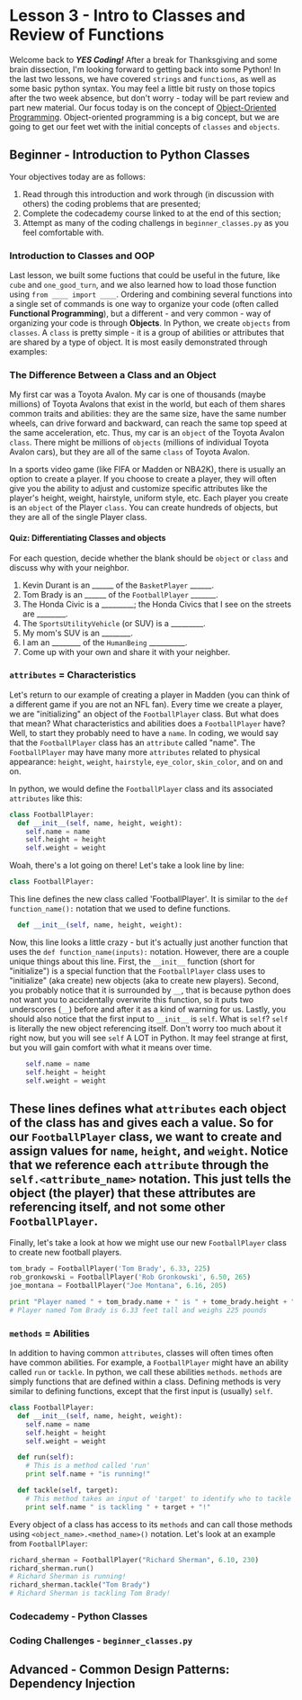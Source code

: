# Lesson 3 - Intro to Classes and Review of Functions
Welcome back to **_YES Coding!_**  After a break for Thanksgiving and some brain
dissection, I'm looking forward to getting back into some Python!  In the last
two lessons, we have covered `strings` and `functions`, as well as some basic python
syntax.  You may feel a little bit rusty on those topics after the two week
absence, but don't worry - today will be part review and part new material.  Our
focus today is on the concept of [Object-Oriented
Programming](https://en.wikipedia.org/wiki/Object-oriented_programming).
Object-oriented programming is a big concept, but we are going to get our feet
wet with the initial concepts of `classes` and `objects`.
## Beginner - Introduction to Python Classes
Your objectives today are as follows:

1. Read through this introduction and work through (in discussion with others)
the coding problems that are presented;
2. Complete the codecademy course linked to at the end of this section;
3. Attempt as many of the coding challengs in `beginner_classes.py` as you feel
comfortable with.

### Introduction to Classes and OOP
Last lesson, we built some fuctions that could be useful in the future, like
`cube` and `one_good_turn`, and we also learned how to load those function
using `from ____ import ____`.  Ordering and combining several functions into a
single set of commands is one way to organize your code (often called
**Functional Programming**), but a different - and very common - way of
organizing your code is through **Objects**.  In Python, we create `objects`
from `classes`.  A `class` is pretty simple - it is a group of abilities or
attributes that are shared by a type of object.  It is most easily demonstrated
through examples:

### The Difference Between a Class and an Object
My first car was a Toyota Avalon.  My car is one of thousands (maybe
millions) of Toyota Avalons that exist in the world, but each of them shares
common traits and abilities: they are the same size, have the same number
wheels, can drive forward and backward, can reach the same top speed at the
same acceleration, etc.  Thus, my car is an `object` of the
Toyota Avalon `class`.  There might be millions of `objects` (millions of
individual Toyota Avalon cars), but they are all of the same `class` of Toyota
Avalon.

In a sports video game (like FIFA or Madden or NBA2K), there is usually an
option to create a player.  If you choose to create a player, they will often
give you the ability to adjust and customize specific attributes like the
player's height, weight, hairstyle, uniform style, etc.  Each player you create
is an `object` of the Player  `class`.  You can create hundreds of objects,
but they are all of the single Player class.

#### Quiz: Differentiating Classes and objects
For each question, decide whether the blank should be `object` or `class` and
discuss why with your neighbor.

1. Kevin Durant is an ______ of the `BasketPlayer` ______.
2. Tom Brady is an ______ of the `FootballPlayer` _______.
3. The Honda Civic is a _________; the Honda Civics that I see on the streets
are ________.
4. The `SportsUtilityVehicle` (or SUV) is a _________.
5. My mom's SUV is an ________.
6. I am an ________ of the `HumanBeing` __________.
7. Come up with your own and share it with your neighber.

### `attributes` = Characteristics
Let's return to our example of creating a player in Madden (you can think of a
different game if you are not an NFL fan).  Every time we create a player, we
are "initializing" an object of the `FootballPlayer` class.  But what does that
mean?  What characteristics and abilities does a `FootballPlayer` have?  Well, to
start they probably need to have a `name`.  In coding, we would say that the
`FootballPlayer` class has an `attribute` called "name".  The `FootballPlayer`
may have many more `attributes` related to physical appearance: `height`,
`weight`, `hairstyle`, `eye_color`, `skin_color`, and on and on.  

In python, we would define the `FootballPlayer` class and its associated
`attributes` like this:
```python
class FootballPlayer:
  def __init__(self, name, height, weight):
    self.name = name
    self.height = height
    self.weight = weight
```
Woah, there's a lot going on there!  Let's take a look line by line:
```python
class FootballPlayer:
```
This line defines the new class called 'FootballPlayer'.  It is similar to the
`def function_name():` notation that we used to define functions.
```python
  def __init__(self, name, height, weight):
```
Now, this line looks a little crazy - but it's actually just another function that uses
the `def function_name(inputs):` notation.  However, there are a couple unique
things about this line.  First, the `__init__` function (short for "initialize")
is a special function that the `FootballPlayer` class uses to "initialize" (aka
create) new objects (aka to create new players).  Second, you probably notice
that it is surrounded by `__`, that is because python
does not want you to accidentally overwrite this function, so it puts two
underscores (`__`) before and after it as a kind of warning for us.  Lastly, you should also
notice that the first input to `__init__` is `self`.  What is `self`?  `self`
is literally the new object referencing itself.  Don't worry too much about it right
now, but you will see `self` A LOT in Python. It may feel strange at first, but
you will gain comfort with what it means over time.
```python
    self.name = name
    self.height = height
    self.weight = weight
```
These lines defines what `attributes` each object of the class has and gives
each a value.  So for our
`FootballPlayer` class, we want to create and assign values for `name`,
`height`, and `weight`.  Notice that we reference each `attribute` through the
`self.<attribute_name>` notation.  This just tells the object (the player) that
these attributes are referencing itself, and not some other `FootballPlayer`.
---
Finally, let's take a look at how we might use our new `FootballPlayer` class to
create new football players.
```python
tom_brady = FootballPlayer('Tom Brady', 6.33, 225)
rob_gronkowski = FootballPlayer('Rob Gronkowski', 6.50, 265)
joe_montana = FootballPlayer("Joe Montana", 6.16, 205)

print "Player named " + tom_brady.name + " is " + tome_brady.height + "feet tall and weighs " + tom_brady.weight + " pounds"
# Player named Tom Brady is 6.33 feet tall and weighs 225 pounds
```


### `methods` = Abilities
In addition to having common `attributes`, classes will often times often have
common abilities.  For example, a `FootballPlayer` might have an ability called
`run` or `tackle`.  In python, we call these abilities `methods`.  `methods` are
simply functions that are defined within a class.  Defining methods is very
similar to defining functions, except that the first input is (usually) `self`.
```python
class FootballPlayer:
  def __init__(self, name, height, weight):
    self.name = name
    self.height = height
    self.weight = weight

  def run(self):
    # This is a method called 'run'
    print self.name + "is running!"

  def tackle(self, target):
    # This method takes an input of 'target' to identify who to tackle
    print self.name " is tackling " + target + "!"
```
Every object of a class has access to its `methods` and can call those methods
using `<object_name>.<method_name>()` notation.  Let's look at an example from
`FootballPlayer`:
```python
richard_sherman = FootballPlayer("Richard Sherman", 6.10, 230)
richard_sherman.run()
# Richard Sherman is running!
richard_sherman.tackle("Tom Brady")
# Richard Sherman is tackling Tom Brady!
```

### Codecademy - Python Classes
### Coding Challenges - `beginner_classes.py`
## Advanced - Common Design Patterns: Dependency Injection
